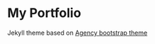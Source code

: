 My Portfolio
=========================

Jekyll theme based on [Agency bootstrap theme ](http://startbootstrap.com/templates/freelancer/)